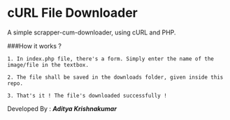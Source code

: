 # cURL File Downloader
A simple scrapper-cum-downloader, using cURL and PHP.

###How it works ?

    1. In index.php file, there's a form. Simply enter the name of the image/file in the textbox.

    2. The file shall be saved in the downloads folder, given inside this repo.

    3. That's it ! The file's downloaded successfully !

Developed By : _**Aditya Krishnakumar**_

